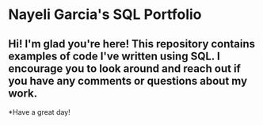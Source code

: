 # Nayeli Garcia's SQL Portfolio
## Hi! I'm glad you're here! This repository contains examples of code I've written using SQL. I encourage you to look around and reach out if you have any comments or questions about my work.
*Have a great day!
